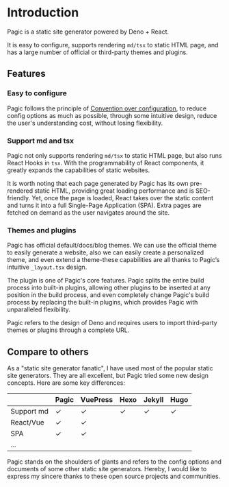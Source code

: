 # Introduction

Pagic is a static site generator powered by Deno + React.

It is easy to configure, supports rendering `md/tsx` to static HTML page, and has a large number of official or third-party themes and plugins.

## Features

### Easy to configure

Pagic follows the principle of [Convention over configuration](https://en.wikipedia.org/wiki/Convention_over_configuration), to reduce config options as much as possible, through some intuitive design, reduce the user's understanding cost, without losing flexibility.

### Support md and tsx

Pagic not only supports rendering `md/tsx` to static HTML page, but also runs React Hooks in `tsx`. With the programmability of React components, it greatly expands the capabilities of static websites.

It is worth noting that each page generated by Pagic has its own pre-rendered static HTML, providing great loading performance and is SEO-friendly. Yet, once the page is loaded, React takes over the static content and turns it into a full Single-Page Application (SPA). Extra pages are fetched on demand as the user navigates around the site.

### Themes and plugins

Pagic has official default/docs/blog themes. We can use the official theme to easily generate a website, also we can easily create a personalized theme, and even extend a theme-these capabilities are all thanks to Pagic’s intuitive `_layout.tsx` design.

The plugin is one of Pagic's core features. Pagic splits the entire build process into built-in plugins, allowing other plugins to be inserted at any position in the build process, and even completely change Pagic's build process by replacing the built-in plugins, which provides Pagic with unparalleled flexibility.

Pagic refers to the design of Deno and requires users to import third-party themes or plugins through a complete URL.

## Compare to others

As a "static site generator fanatic", I have used most of the popular static site generators. They are all excellent, but Pagic tried some new design concepts. Here are some key differences:

|            | Pagic | VuePress | Hexo | Jekyll | Hugo |
| ---------- | ----- | -------- | ---- | ------ | ---- |
| Support md | ✓     | ✓        | ✓    | ✓      | ✓    |
| React/Vue  | ✓     | ✓        |      |        |      |
| SPA        | ✓     | ✓        |      |        |      |
| ...        |       |          |      |        |      |

Pagic stands on the shoulders of giants and refers to the config options and documents of some other static site generators. Hereby, I would like to express my sincere thanks to these open source projects and communities.
